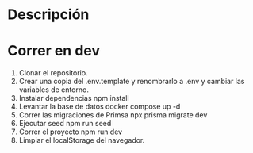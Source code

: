 # Descripción

# Correr en dev

1. Clonar el repositorio.
2. Crear una copia del .env.template y renombrarlo a .env y cambiar las variables de entorno.
3. Instalar dependencias npm install
4. Levantar la base de datos docker compose up -d
5. Correr las migraciones de Primsa npx prisma migrate dev
6. Ejecutar seed npm run seed
7. Correr el proyecto npm run dev
8. Limpiar el localStorage del navegador.